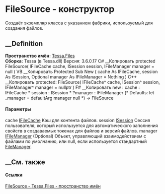 # FileSource - конструктор
Создаёт экземпляр класса с указанием фабрики, используемый для создания
файлов.
## __Definition
 **Пространство имён:** [Tessa.Files](N_Tessa_Files.htm)  
 **Сборка:** Tessa (в Tessa.dll) Версия: 3.6.0.17
C# __Копировать
     protected FileSource(
    	IFileCache cache,
    	ISession session,
    	IFileManager manager = null
    )
VB __Копировать
     Protected Sub New ( 
    	cache As IFileCache,
    	session As ISession,
    	Optional manager As IFileManager = Nothing
    )
C++ __Копировать
     protected:
    FileSource(
    	IFileCache^ cache, 
    	ISession^ session, 
    	IFileManager^ manager = nullptr
    )
F# __Копировать
     new : 
            cache : IFileCache * 
            session : ISession * 
            ?manager : IFileManager 
    (* Defaults:
            let _manager = defaultArg manager null
    *)
    -> FileSource
#### Параметры
cache [IFileCache](T_Tessa_Files_IFileCache.htm)
    Кэш для контента файлов.
session [ISession](T_Tessa_Platform_Runtime_ISession.htm)
     Сессия пользователя, который используется для автоматического заполнения свойств в создаваемых токенах для файлов и версий файлов. 
manager [IFileManager](T_Tessa_Files_IFileManager.htm) (Optional)
     Объект, управляющий взаимодействием с файлами по умолчанию, или null, если используется стандартный [FileManager](T_Tessa_Files_FileManager.htm). 
## __См. также
#### Ссылки
[FileSource - ](T_Tessa_Files_FileSource.htm)
[Tessa.Files - пространство имён](N_Tessa_Files.htm)
